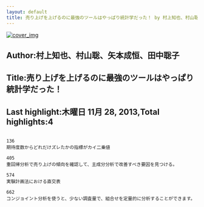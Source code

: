 ```yaml
---
layout: default
title: 売り上げを上げるのに最強のツールはやっぱり統計学だった！ by 村上知也、村山聡、矢本成恒、田中聡子
---
```


[![cover_img](http://images-jp.amazon.com/images/P/B00C4AY6WW.09.MZZZZZZZ.jpg)](https://www.amazon.co.jp/dp/B00C4AY6WW)  
## Author:村上知也、村山聡、矢本成恒、田中聡子  
## Title:売り上げを上げるのに最強のツールはやっぱり統計学だった！  
## Last highlight:木曜日 11月 28, 2013,Total highlights:4  
```
  
136  
期待度数からどれだけズレたかの指標がカイ二乗値  
  
405  
重回帰分析で売り上げの傾向を確認して、主成分分析で改善すべき要因を見つける。  
  
574  
実験計画法における直交表  
  
662  
コンジョイント分析を使うと、少ない調査量で、組合せを定量的に分析することができます。  
```